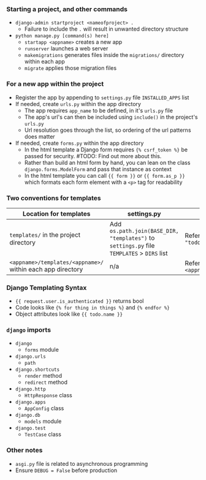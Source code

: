 ### Starting a project, and other commands
* `django-admin startproject <nameofproject> .`
  * Failure to include the `.` will result in unwanted directory structure
* `python manage.py [command(s) here]`
  * `startapp <appname>` creates a new app
  * `runserver` launches a web server
  * `makemigrations` generates files inside the `migrations/` directory within each app
  * `migrate` applies those migration files

### For a new app within the project
* Register the app by appending to `settings.py` file `INSTALLED_APPS` list
* If needed, create `urls.py` within the app directory
    * The app requires `app_name` to be defined, in it's `urls.py` file
    * The app's url's can then be included using `include()` in the project's `urls.py`
    * Url resolution goes through the list, so ordering of the url patterns does matter
* If needed, create `forms.py` within the app directory
  * In the html template a Django form requires `{% csrf_token %}` be passed for security. #TODO: Find out more about this.
  * Rather than build an html form by hand, you can lean on the class `django.forms.ModelForm` and pass that instance as context
  * In the html template you can call `{{ form }}` or `{{ form.as_p }}` which formats each form element with a `<p>` tag for readability

### Two conventions for templates
| Location for templates | settings.py | views.py |
| --- | --- | --- |
| `templates/` in the project directory | Add `os.path.join(BASE_DIR, "templates")` to `settings.py` file `TEMPLATES` > `DIRS` list | Reference `"todo_list.html"` |
| `<appname>/templates/<appname>/` within each app directory | n/a | Reference `"<appname>/todo_list.html"` |

### Django Templating Syntax
  * `{{ request.user.is_authenticated }}` returns bool
  * Code looks like `{% for thing in things %}` and `{% endfor %}`
  * Object attributes look like `{{ todo.name }}`

### `django` imports
* `django`
  * `forms` module
* `django.urls`
  * `path`
* `django.shortcuts`
  * `render` method
  * `redirect` method
* `django.http`
  * `HttpResponse` class
* `django.apps`
  * `AppConfig` class
* `django.db`
  * `models` module
* `django.test`
  * `TestCase` class

### Other notes
* `asgi.py` file is related to asynchronous programming
* Ensure `DEBUG = False` before production